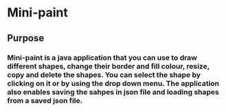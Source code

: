 # Mini-paint
## Purpose
### Mini-paint is a java application that you can use to draw different shapes, change their border and fill colour, resize, copy and delete the shapes. You can select the shape by clicking on it or by using the drop down menu. The application also enables saving the sahpes in json file and loading shapes from a saved json file.
